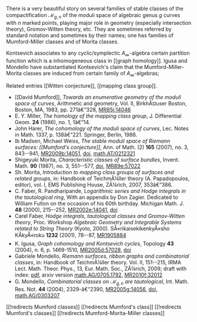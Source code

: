 There is a very beautiful story on several families of stable classes of the compactification $\mathcal{M}_{g,n}$ of the moduli space of algebraic genus $g$ curves with $n$ marked points, playing major role in geometry (especially intersection theory), Gromov-Witten theory, etc. They are sometimes referred by standard notation and sometimes by their names; one has families of Mumford-Miller classes and of Morita classes. 

Kontsevich associates to any cyclic/symplectic $A_\infty$-algebra certain partition function which is a inhomogeneous class in [[graph homology]]. 
Igusa and Mondello have substantiated Kontsevich's claim that the Mumford-Miller-Morita classes are induced from certain family of $A_\infty$-algebras; 

Related entries [[Witten conjecture]], [[mapping class group]].

* [[David Mumford]], _Towards an enumerative geometry of the moduli space of curves_, Arithmetic and geometry, Vol. II, BirkhÃ¤user Boston, Boston, MA, 1983, pp. 271â€“328, [MR85j:14046](http://www.ams.org/mathscinet-getitem?mr=85j:14046)
* E. Y. Miller, _The homology of the mapping class group_, J. Differential Geom. __24__ (1986), no. 1, 1â€“14.
* John Harer, _The cohomology of the moduli space of curves_, Lec. Notes in Math. 1337, p. 138â€“221. Springer, Berlin, 1988.
* Ib Madsen, Michael Weiss, _The stable moduli space of Riemann surfaces: [[Mumford's conjecture]]_,  Ann. of Math. (2) __165__ (2007), no. 3, 843--941, [MR2009b:14051](http://www.ams.org/mathscinet-getitem?mr=2009b:14051), [doi](http://dx.doi.org/10.4007/annals.2007.165.843), [math.AT/0212321](http://arxiv.org/abs/math.AT/0212321)
* Shigeyuki Morita, _Characteristic classes of surface bundles_, Invent. Math. __90__ (1987),  no. 3, 551--577, [doi](http://dx.doi.org/10.1007/BF01389178), [MR89e:57022](http://www.ams.org/mathscinet-getitem?mr=89e:57022)
* Sh. Morita, _Introduction to mapping class groups of surfaces and related groups_, in: Handbook of TeichmÃ¼ller theory (A. Papadopoulos, editor), vol. I, EMS Publishing House, ZÃ¼rich, 2007, 353â€“386.
* C. Faber, R. Pandharipande, _Logarithmic series and Hodge integrals in the tautological ring_, With an appendix by Don Zagier. Dedicated to William Fulton on the occasion of his 60th birthday.  Michigan Math. J. __48__ (2000), 215--252, [MR2002e:14041](http://www.ams.org/mathscinet-getitem?mr=2002e:14041), [doi](http://dx.doi.org/10.1307/mmj/1030132716)
* Carel Faber, _Hodge integrals, tautological classes and Gromov-Witten theory_, Proc. Workshop _Algebraic Geometry and Integrable Systems related to String Theory_ (Kyoto, 2000).  SÅ«rikaisekikenkyÅ«sho KÅkyÅ«roku __1232__ (2001), 78--87, [MR1905884](http://www.ams.org/mathscinet-getitem?mr=1905884)
* K. Igusa, _Graph cohomology and Kontsevich cycles_, Topology __43__ (2004), n. 6, p. 1469-1510, [MR2005d:57028](http://www.ams.org/mathscinet-getitem?mr=2005d:57028), [doi](http://dx.doi.org/10.1016/j.top.2004.03.004)
* Gabriele Mondello, _Riemann surfaces, ribbon graphs and combinatorial classes_, in: Handbook of TeichmÃ¼ller theory. Vol. II,  151--215, IRMA Lect. Math. Theor. Phys., 13, Eur. Math. Soc., ZÃ¼rich, 2009; draft with index: [pdf](http://www.mat.uniroma1.it/~mondello/me/papers/ober-definitive.pdf), arxiv version [math.AG/0705.1792](http://arxiv.org/abs/0705.1792), [MR2010f:32012](http://www.ams.org/mathscinet-getitem?mr=2010f:32012)
* G. Mondello, _Combinatorial classes on $\mathcal{M}_{g,n}$ are tautological_, Int. Math. Res. Not. __44__ (2004), 2329-â€“2390, [MR2005g:14056](http://www.ams.org/mathscinet-getitem?mr=2005g:14056), [doi](http://dx.doi.org/10.1155/S1073792804131462), [math.AG/0303207](http://arxiv.org/abs/math/0303207)

[[!redirects Mumford classes]]
[[!redirects Mumford's class]]
[[!redirects Mumford's classes]]
[[!redirects Mumford-Morita-Miller classes]]